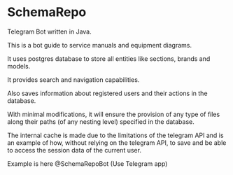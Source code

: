 # SchemaRepo
Telegram Bot written in Java.

This is a bot guide to service manuals and equipment diagrams.

It uses postgres database to store all entities like sections, brands and models.

It provides search and navigation capabilities.

Also saves information about registered users and their actions in the database.

With minimal modifications, it will ensure the provision of any type of files along their paths (of any nesting level) specified in the database.

The internal cache is made due to the limitations of the telegram API and is an example of how, without relying on the telegram API, to save and be able to access the session data of the current user.

Example is here @SchemaRepoBot (Use Telegram app)
